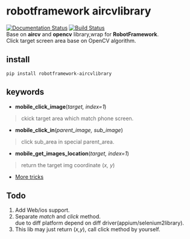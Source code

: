 # robotframework aircvlibrary
[![Documentation Status](https://readthedocs.org/projects/robotframework-aircvlibrary/badge/?version=latest)](http://robotframework-aircvlibrary.readthedocs.io/en/latest/?badge=latest)    [![Build Status](https://travis-ci.org/lucyking/robotframework-aircvlibrary.svg?branch=master)](https://travis-ci.org/lucyking/robotframework-aircvlibrary)    
Base on **aircv** and **opencv** library,wrap for **RobotFramework**.  
Click target screen area base on OpenCV algorithm.

## install
```pip install robotframework-aircvlibrary```

## keywords
- **mobile_click_image**(_target, index=1_)  
> ckick target area which match phone screen.

- **mobile_click_in**(_parent_image, sub_image_)
> click sub_area in special parent_area.   

- **mobile_get_images_location**(_target, index=1_)
> return the target img coordinate (_x, y_)

- [More tricks](http://robotframework-aircvlibrary.readthedocs.io/en/latest/usage.html)


## Todo
1. Add Web/ios support.  
2. Separate _match_ and _click_ method.<br>
due to diff platform depend on diff driver(appium/selenium2library).<br>
3. This lib may just return (_x,y_), call click method by yourself. 
